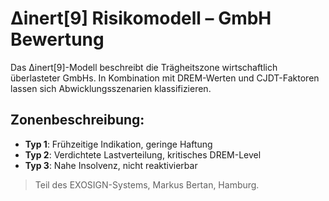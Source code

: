 
# Δinert[9] Risikomodell – GmbH Bewertung

Das Δinert[9]-Modell beschreibt die Trägheitszone wirtschaftlich überlasteter GmbHs. In Kombination mit DREM-Werten und CJDT-Faktoren lassen sich Abwicklungsszenarien klassifizieren.

## Zonenbeschreibung:
- **Typ 1**: Frühzeitige Indikation, geringe Haftung
- **Typ 2**: Verdichtete Lastverteilung, kritisches DREM-Level
- **Typ 3**: Nahe Insolvenz, nicht reaktivierbar

> Teil des EXOSIGN-Systems, Markus Bertan, Hamburg.
